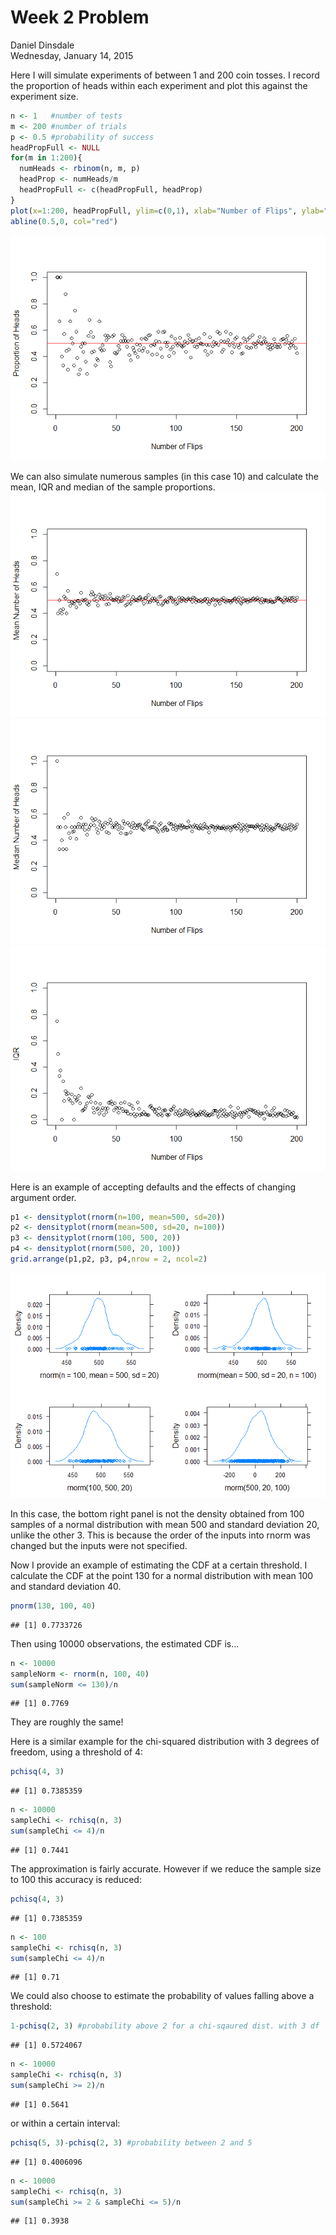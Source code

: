 # Week 2 Problem
Daniel Dinsdale  
Wednesday, January 14, 2015  

Here I will simulate experiments of between 1 and 200 coin tosses. I record the proportion of heads within each experiment and plot this against the experiment size.


```r
n <- 1   #number of tests 
m <- 200 #number of trials
p <- 0.5 #probability of success
headPropFull <- NULL
for(m in 1:200){
  numHeads <- rbinom(n, m, p)
  headProp <- numHeads/m
  headPropFull <- c(headPropFull, headProp)
}
plot(x=1:200, headPropFull, ylim=c(0,1), xlab="Number of Flips", ylab="Proportion of Heads")
abline(0.5,0, col="red")
```

![](week2Problem_files/figure-html/unnamed-chunk-1-1.png) 

We can also simulate numerous samples (in this case 10) and calculate the mean, IQR and median of the sample proportions.
![](week2Problem_files/figure-html/unnamed-chunk-2-1.png) ![](week2Problem_files/figure-html/unnamed-chunk-2-2.png) ![](week2Problem_files/figure-html/unnamed-chunk-2-3.png) 

Here is an example of accepting defaults and the effects of changing argument order.


```r
p1 <- densityplot(rnorm(n=100, mean=500, sd=20))
p2 <- densityplot(rnorm(mean=500, sd=20, n=100))
p3 <- densityplot(rnorm(100, 500, 20))
p4 <- densityplot(rnorm(500, 20, 100))
grid.arrange(p1,p2, p3, p4,nrow = 2, ncol=2)
```

![](week2Problem_files/figure-html/unnamed-chunk-4-1.png) 

In this case, the bottom right panel is not the density obtained from 100 samples of a normal distribution with mean 500 and standard deviation 20, unlike the other 3. This is because the order of the inputs into rnorm was changed but the inputs were not specified.

Now I provide an example of estimating the CDF at a certain threshold. I calculate the CDF at the point 130 for a normal distribution with mean 100 and standard deviation 40.

```r
pnorm(130, 100, 40)
```

```
## [1] 0.7733726
```

Then using 10000 observations, the estimated CDF is...

```r
n <- 10000
sampleNorm <- rnorm(n, 100, 40)
sum(sampleNorm <= 130)/n
```

```
## [1] 0.7769
```

They are roughly the same!

Here is a similar example for the chi-squared distribution with 3 degrees of freedom, using a threshold of 4:

```r
pchisq(4, 3)
```

```
## [1] 0.7385359
```

```r
n <- 10000
sampleChi <- rchisq(n, 3)
sum(sampleChi <= 4)/n
```

```
## [1] 0.7441
```

The approximation is fairly accurate. However if we reduce the sample size to 100 this accuracy is reduced:

```r
pchisq(4, 3)
```

```
## [1] 0.7385359
```

```r
n <- 100
sampleChi <- rchisq(n, 3)
sum(sampleChi <= 4)/n
```

```
## [1] 0.71
```

We could also choose to estimate the probability of values falling above a threshold:

```r
1-pchisq(2, 3) #probability above 2 for a chi-sqaured dist. with 3 df
```

```
## [1] 0.5724067
```

```r
n <- 10000
sampleChi <- rchisq(n, 3)
sum(sampleChi >= 2)/n
```

```
## [1] 0.5641
```

or within a certain interval:

```r
pchisq(5, 3)-pchisq(2, 3) #probability between 2 and 5
```

```
## [1] 0.4006096
```

```r
n <- 10000
sampleChi <- rchisq(n, 3)
sum(sampleChi >= 2 & sampleChi <= 5)/n
```

```
## [1] 0.3938
```
